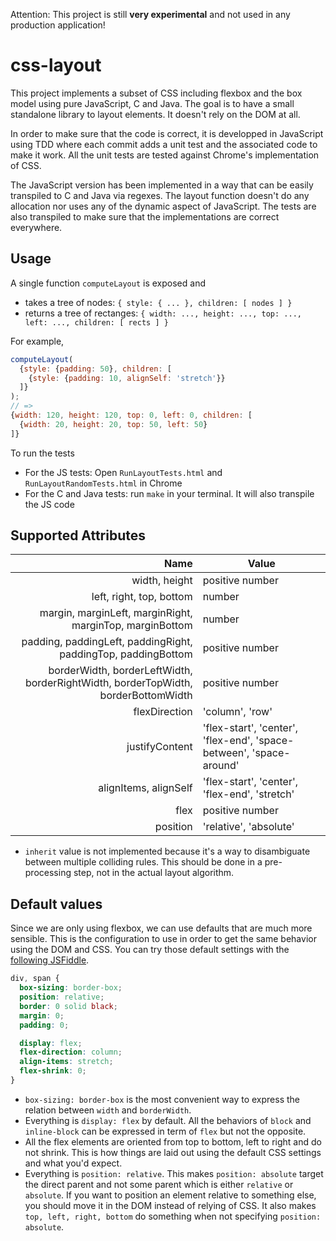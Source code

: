 
Attention: This project is still **very experimental** and not used in any production application!


css-layout
==========

This project implements a subset of CSS including flexbox and the box model using pure JavaScript, C and Java. The goal is to have a small standalone library to layout elements. It doesn't rely on the DOM at all.

In order to make sure that the code is correct, it is developped in JavaScript using TDD where each commit adds a unit test and the associated code to make it work. All the unit tests are tested against Chrome's implementation of CSS.

The JavaScript version has been implemented in a way that can be easily transpiled to C and Java via regexes. The layout function doesn't do any allocation nor uses any of the dynamic aspect of JavaScript. The tests are also transpiled to make sure that the implementations are correct everywhere.


Usage
-----

A single function `computeLayout` is exposed and
 - takes a tree of nodes: `{ style: { ... }, children: [ nodes ] }`
 - returns a tree of rectanges: `{ width: ..., height: ..., top: ..., left: ..., children: [ rects ] }`

For example,

```javascript
computeLayout(
  {style: {padding: 50}, children: [
    {style: {padding: 10, alignSelf: 'stretch'}}
  ]}
);
// =>
{width: 120, height: 120, top: 0, left: 0, children: [
  {width: 20, height: 20, top: 50, left: 50}
]}
```

To run the tests

- For the JS tests: Open `RunLayoutTests.html` and `RunLayoutRandomTests.html` in Chrome
- For the C and Java tests: run `make` in your terminal. It will also transpile the JS code

Supported Attributes
--------------------

Name | Value
----:|------
width, height | positive number
left, right, top, bottom | number
margin, marginLeft, marginRight, marginTop, marginBottom | number
padding, paddingLeft, paddingRight, paddingTop, paddingBottom | positive number
borderWidth, borderLeftWidth, borderRightWidth, borderTopWidth, borderBottomWidth | positive number
flexDirection | 'column', 'row'
justifyContent | 'flex-start', 'center', 'flex-end', 'space-between', 'space-around'
alignItems, alignSelf | 'flex-start', 'center', 'flex-end', 'stretch'
flex | positive number
position | 'relative', 'absolute'

- `inherit` value is not implemented because it's a way to disambiguate between multiple colliding rules. This should be done in a pre-processing step, not in the actual layout algorithm.



Default values
--------------
Since we are only using flexbox, we can use defaults that are much more sensible. This is the configuration to use in order to get the same behavior using the DOM and CSS. You can try those default settings with the [following JSFiddle](http://jsfiddle.net/vjeux/y11txxv9/).

```css
div, span {
  box-sizing: border-box;
  position: relative;
  border: 0 solid black;
  margin: 0;
  padding: 0;

  display: flex;
  flex-direction: column;
  align-items: stretch;
  flex-shrink: 0;
}
```

- `box-sizing: border-box` is the most convenient way to express the relation between `width` and `borderWidth`.
- Everything is `display: flex` by default. All the behaviors of `block` and `inline-block` can be expressed in term of `flex` but not the opposite.
- All the flex elements are oriented from top to bottom, left to right and do not shrink. This is how things are laid out using the default CSS settings and what you'd expect.
- Everything is `position: relative`. This makes `position: absolute` target the direct parent and not some parent which is either `relative` or `absolute`. If you want to position an element relative to something else, you should move it in the DOM instead of relying of CSS. It also makes `top, left, right, bottom` do something when not specifying `position: absolute`.
